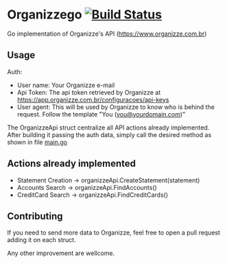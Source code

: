 # Organizzego [![Build Status](https://travis-ci.org/B0go/organizzego.svg?branch=master)](https://travis-ci.org/B0go/organizzego)

Go implementation of Organizze's API (https://www.organizze.com.br)

## Usage

Auth:

* User name: Your Organizze e-mail
* Api Token: The api token retrieved by Organizze at https://app.organizze.com.br/configuracoes/api-keys
* User agent: This will be used by Organizze to know who is behind the request. Follow the template "You (you@yourdomain.com)"

The OrganizzeApi struct centralize all API actions already implemented. After building it passing the auth data, simply call the desired method as shown in file [main.go](https://github.com/B0go/organizzego/blob/master/cmd/main.go)



## Actions already implemented

* Statement Creation -> organizzeApi.CreateStatement(statement)
* Accounts Search -> organizzeApi.FindAccounts()
* CreditCard Search -> organizzeApi.FindCreditCards()


## Contributing
If you need to send more data to Organizze, feel free to open a pull request adding it on each struct.

Any other improvement are wellcome.
